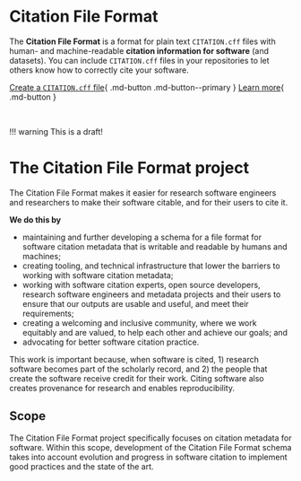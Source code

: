 # Citation File Format

The **Citation File Format** is a format for plain text `CITATION.cff` files with human- and machine-readable **citation information for software** (and datasets).
You can include `CITATION.cff` files in your repositories to let others know how to correctly cite your software.

[Create a `CITATION.cff` file](#){ .md-button .md-button--primary } 
[Learn more](documentation){ .md-button }

<!-- Add after "Create" button once available on cffinit, add blank lines between buttons
[Validate a `CITATION.cff` file](#){ .md-button .md-button--primary }  
-->
<br/>

!!! warning
    This is a draft!

# The Citation File Format project

The Citation File Format makes it easier for research software engineers and researchers to make their software citable, and for their users to cite it.

**We do this by**

- maintaining and further developing a schema for a file format for software citation metadata that is writable and readable by humans and machines;
- creating tooling, and technical infrastructure that lower the barriers to working with software citation metadata;
- working with software citation experts, open source developers, research software engineers and metadata projects and their users to ensure that our outputs are usable and useful, and meet their requirements;
- creating a welcoming and inclusive community, where we work equitably and are valued, to help each other and achieve our goals; and
- advocating for better software citation practice.

This work is important because, when software is cited, 1) research software becomes part of the scholarly record, and 2) the people that create the software receive credit for their work. Citing software also creates provenance for research and enables reproducibility.

## Scope

The Citation File Format project specifically focuses on citation metadata for software. Within this scope, development of the Citation File Format schema takes into account evolution and progress in software citation to implement good practices and the state of the art.